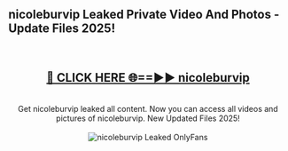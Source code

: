 <h2>nicoleburvip Leaked Private Video And Photos - Update Files 2025!</h2>
<br>
<div align="center">
<h2><a href="https://top-ai-tools.click/QrbHav" rel="nofollow">🔴 CLICK HERE 🌐==►► nicoleburvip</a></h2>
<br>
Get nicoleburvip leaked all content. Now you can access all videos and pictures of nicoleburvip. New Updated Files 2025!
<br>
<br>
<a href="https://top-ai-tools.click/QrbHav" rel="nofollow" data-target="animated-image.originalLink"><img src="https://i.ibb.co.com/WyWwxjT/player-gif2.gif" alt="nicoleburvip Leaked  OnlyFans" style="max-width: 100%; display: inline-block;" data-target="animated-image.originalImage"></a>
</div>
<br>